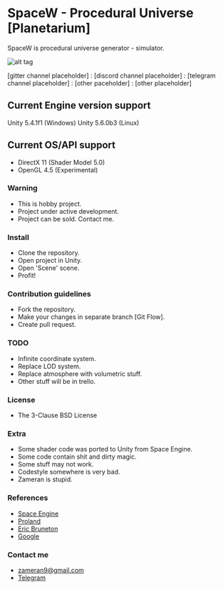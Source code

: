 # SpaceW - Procedural Universe [Planetarium] #

SpaceW is procedural universe generator - simulator.

![alt tag](https://github.com/zameran/SpaceW/blob/develop/Logo.png?raw=true)

[gitter channel placeholder] : [discord channel placeholder] : [telegram channel placeholder] : [other paceholder] : [other placeholder]

## Current Engine version support ##
Unity 5.4.1f1 (Windows)
Unity 5.6.0b3 (Linux)

## Current OS/API support ##
* DirectX 11 (Shader Model 5.0)
* OpenGL 4.5 (Experimental)

### Warning ###
* This is hobby project.
* Project under active development.
* Project can be sold. Contact me.

### Install ###
* Clone the repository.
* Open project in Unity.
* Open 'Scene' scene.
* Profit!

### Contribution guidelines ###
* Fork the repository.
* Make your changes in separate branch [Git Flow].
* Create pull request.

### TODO ###
* Infinite coordinate system.
* Replace LOD system.
* Replace atmosphere with volumetric stuff.
* Other stuff will be in trello.

### License ###
* The 3-Clause BSD License

### Extra ###
* Some shader code was ported to Unity from Space Engine.
* Some code contain shit and dirty magic.
* Some stuff may not work.
* Codestyle somewhere is very bad.
* Zameran is stupid.

### References ###
* [Space Engine](http://spaceengine.org/)
* [Proland](http://proland.imag.fr/)
* [Eric Bruneton](http://www-evasion.imag.fr/Membres/Eric.Bruneton/)
* [Google](https://www.google.com)

### Contact me ###
* [zameran9@gmail.com](zameran9@gmail.com)
* [Telegram](https://t.me/zameran)
